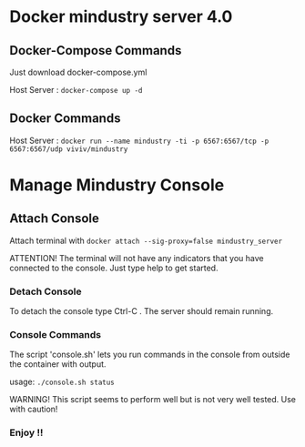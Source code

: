 # Docker mindustry server 4.0

## Docker-Compose Commands

Just download docker-compose.yml 

Host Server : `docker-compose up -d`

## Docker Commands

Host Server : `docker run --name mindustry -ti -p 6567:6567/tcp -p 6567:6567/udp viviv/mindustry`

# Manage Mindustry Console

## Attach Console
Attach terminal with `docker attach --sig-proxy=false mindustry_server`

ATTENTION! The terminal will not have any indicators that you have connected to the console. Just type help to get started.

### Detach Console
To detach the console type Ctrl-C . The server should remain running.

### Console Commands
The script 'console.sh' lets you run commands in the console from outside the container with output.

usage: `./console.sh status`

WARNING! This script seems to perform well but is not very well tested. Use with caution!

### Enjoy !!

